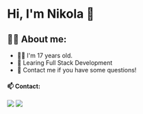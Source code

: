 # Hi, I'm Nikola 👋

## 👩‍💼 About me:
- 👩‍💻 I'm 17 years old.
- 📖 Learing Full Stack Development
- 💬 Contact me if you have some questions!

#### 📫 Contact:

[<img src="https://img.shields.io/badge/mail-%23D14836.svg?&style=for-the-badge&logo=gmail&logoColor=white" />](n.n.cichewicz@gmail.com)
[<img src="https://img.shields.io/badge/facebook-%1877F2.svg?&style=for-the-badge&logo=facebook&logoColor=white" />](https://www.facebook.com/n.n.cichewicz/)